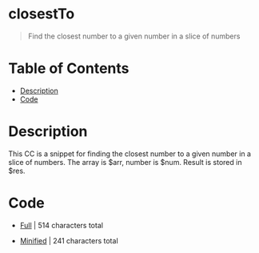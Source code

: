 # closestTo
> Find the closest number to a given number in a slice of numbers

# Table of Contents
* [Description](#Description)
* [Code](#Code)

# Description
This CC is a snippet for finding the closest number to a given number in a slice of numbers.
The array is $arr, number is $num. Result is stored in $res.

# Code
* [Full](./closestTo/closestTo.cc.go) | 514
 characters total<br>

* [Minified](./closestTo.minified.go) | 241
 characters total<br>